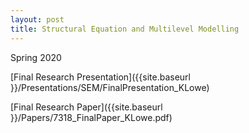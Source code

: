 ```yaml
---
layout: post
title: Structural Equation and Multilevel Modelling
---
```


Spring 2020

[Final Research Presentation]({{site.baseurl }}/Presentations/SEM/FinalPresentation_KLowe)


[Final Research Paper]({{site.baseurl }}/Papers/7318_FinalPaper_KLowe.pdf)
